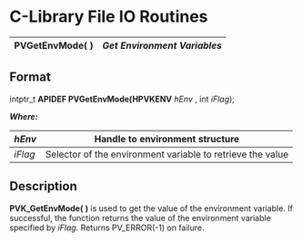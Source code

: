# C-Library File IO Routines

**PVGetEnvMode( )** |  **_Get Environment Variables_**  
---|---  
  
## Format

intptr_t **APIDEF PVGetEnvMode(HPVKENV**  _hEnv_ , int  _iFlag_);

**_Where:_**

_hEnv_ |  Handle to environment structure  
---|---  
_iFlag_ |  Selector of the environment variable to retrieve the value  
  
## Description

**PVK_GetEnvMode(** **)** is used to get the value of the environment variable. If successful, the function returns the value of the environment variable specified by _iFlag_. Returns PV_ERROR(-1) on failure.
